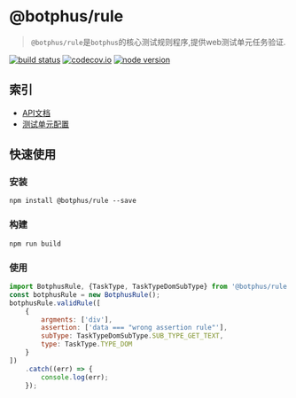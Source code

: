 # @botphus/rule
> `@botphus/rule`是`botphus`的核心测试规则程序,提供web测试单元任务验证.

[![build status][travis-image]][travis-url]
[![codecov.io][codecov-image]][codecov-url]
[![node version][node-image]][node-url]

[travis-image]: https://img.shields.io/travis/botphus/botphus-rule/master.svg?style=flat-square
[travis-url]: https://travis-ci.org/botphus/botphus-rule
[codecov-image]: https://img.shields.io/codecov/c/github/botphus/botphus-rule/master.svg?style=flat-square
[codecov-url]: https://codecov.io/github/botphus/botphus-rule?branch=master
[node-image]: https://img.shields.io/badge/node.js-%3E=_6-green.svg?style=flat-square
[node-url]: http://nodejs.org/download/

## 索引
- [API文档](docs/API.md)
- [测试单元配置](docs/unit.md)

## 快速使用

### 安装
```shell
npm install @botphus/rule --save
```

### 构建
```shell
npm run build
```

### 使用
```javascript
import BotphusRule, {TaskType, TaskTypeDomSubType} from '@botphus/rule';
const botphusRule = new BotphusRule();
botphusRule.validRule([
    {
        argments: ['div'],
        assertion: ['data === "wrong assertion rule"'],
        subType: TaskTypeDomSubType.SUB_TYPE_GET_TEXT,
        type: TaskType.TYPE_DOM
    }
])
    .catch((err) => {
        console.log(err);
    });
```